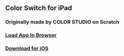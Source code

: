 ## Color Switch for iPad
### Originally made by COLOR STUDIO on Scratch
### [Load App In Browser](https://turquoisetnt.github.io/ColorSwitch-for-iPad/ColorSwitch.html)
### [Download for iOS](https://github.com/TurquoiseTNT/ColorSwitch-for-iPad/raw/main/app.mobileconfig)
